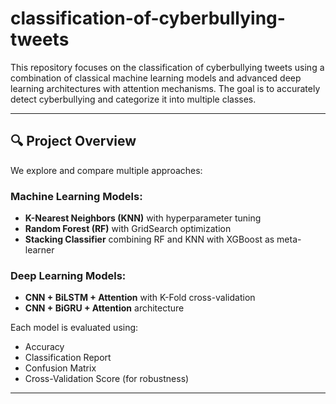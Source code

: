 # classification-of-cyberbullying-tweets


This repository focuses on the classification of cyberbullying tweets using a combination of classical machine learning models and advanced deep learning architectures with attention mechanisms. The goal is to accurately detect cyberbullying and categorize it into multiple classes.

---

## 🔍 Project Overview

We explore and compare multiple approaches:

### Machine Learning Models:
- **K-Nearest Neighbors (KNN)** with hyperparameter tuning
- **Random Forest (RF)** with GridSearch optimization
- **Stacking Classifier** combining RF and KNN with XGBoost as meta-learner

###  Deep Learning Models:
- **CNN + BiLSTM + Attention** with K-Fold cross-validation
- **CNN + BiGRU + Attention** architecture

Each model is evaluated using:
- Accuracy
- Classification Report
- Confusion Matrix
- Cross-Validation Score (for robustness)

---

